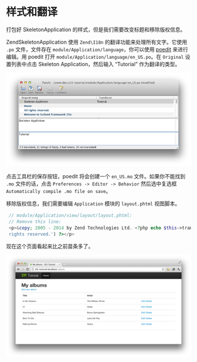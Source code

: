 # 样式和翻译

打包好 SkeletonApplication 的样式，但是我们需要改变标题和移除版权信息。

ZendSkeletonApplication 使用 `Zend\I18n` 的翻译功能来处理所有文字。它使用 `.po` 文件，文件存在 `module/Application/language`，你可以使用 [poedit](http://www.poedit.net/download.php) 来进行编辑。用 poedit 打开 `module/Application/language/en_US.po`。在 `Original` 设置列表中点击 Skeleton Application，然后输入 “Tutorial” 作为翻译的类型。

![image](images/stylingandtranslations1.png)

点击工具栏的保存按钮，poedit 将会创建一个 `en_US.mo` 文件。如果你不能找到 `.mo` 文件的话，点击 `Preferences -> Editor -> Behavior` 然后选中复选框 `Automatically compile .mo file on save`。

移除版权信息，我们需要编辑 `Application` 模块的 `layout.phtml` 视图脚本。

```php
 // module/Application/view/layout/layout.phtml:
 // Remove this line:
 <p>&copy; 2005 - 2014 by Zend Technologies Ltd. <?php echo $this->translate('All
 rights reserved.') ?></p>
```

现在这个页面看起来比之前苗条多了。

![](images/stylingandtranslations2.png)
